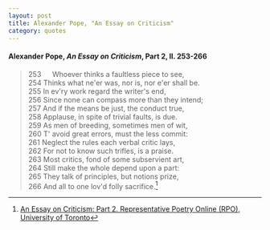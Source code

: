 ```yaml
---
layout: post
title: Alexander Pope, "An Essay on Criticism"
category: quotes
---
```


#### Alexander Pope, *An Essay on Criticism*, Part 2, ll. 253-266

> 253 &emsp; Whoever thinks a faultless piece to see,  
> 254 Thinks what ne'er was, nor is, nor e'er shall be.  
> 255 In ev'ry work regard the writer's end,  
> 256 Since none can compass more than they intend;  
> 257 And if the means be just, the conduct true,  
> 258 Applause, in spite of trivial faults, is due.  
> 259 As men of breeding, sometimes men of wit,  
> 260 T' avoid great errors, must the less commit:  
> 261 Neglect the rules each verbal critic lays,  
> 262 For not to know such trifles, is a praise.  
> 263 Most critics, fond of some subservient art,  
> 264 Still make the whole depend upon a part:  
> 265 They talk of principles, but notions prize,  
> 266 And all to one lov'd folly sacrifice.[^1]

[^1]: [An Essay on Criticism: Part 2. Representative Poetry Online (RPO), University of Toronto](https://rpo.library.utoronto.ca/content/essay-criticism-part-2)